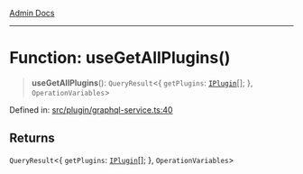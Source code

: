 [Admin Docs](/)

***

# Function: useGetAllPlugins()

> **useGetAllPlugins**(): `QueryResult`\<\{ `getPlugins`: [`IPlugin`](../interfaces/IPlugin.md)[]; \}, `OperationVariables`\>

Defined in: [src/plugin/graphql-service.ts:40](https://github.com/PalisadoesFoundation/talawa-admin/blob/main/src/plugin/graphql-service.ts#L40)

## Returns

`QueryResult`\<\{ `getPlugins`: [`IPlugin`](../interfaces/IPlugin.md)[]; \}, `OperationVariables`\>
